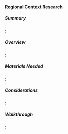 #### Regional Context Research

##### Summary
:[](summary.md)

##### Overview
:[](approach.md)

##### Materials Needed
:[](materials_needed.md)

##### Considerations
:[](operational_security.md)

##### Walkthrough
:[](instructions.md)
